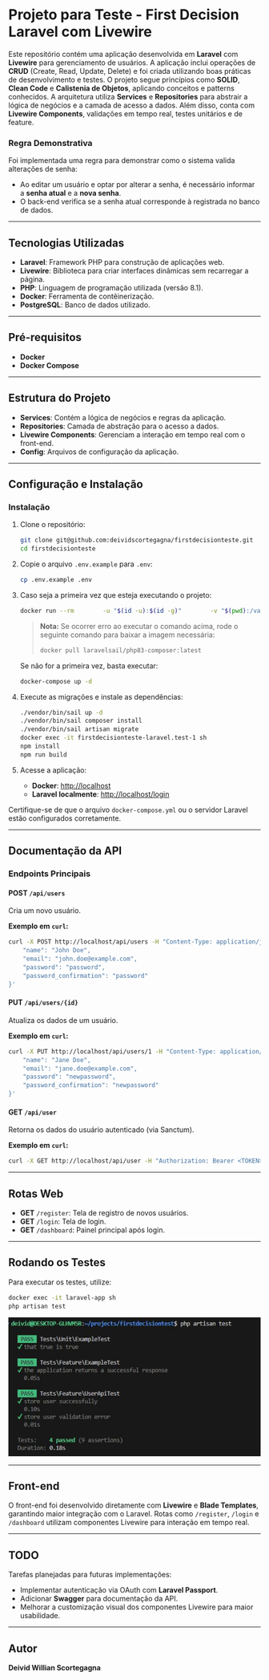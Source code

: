 
# Projeto para Teste - First Decision Laravel com Livewire

Este repositório contém uma aplicação desenvolvida em **Laravel** com **Livewire** para gerenciamento de usuários. A aplicação inclui operações de **CRUD** (Create, Read, Update, Delete) e foi criada utilizando boas práticas de desenvolvimento e testes. O projeto segue princípios como **SOLID**, **Clean Code** e **Calistenia de Objetos**, aplicando conceitos e patterns conhecidos. A arquitetura utiliza **Services** e **Repositories** para abstrair a lógica de negócios e a camada de acesso a dados. Além disso, conta com **Livewire Components**, validações em tempo real, testes unitários e de feature.

### Regra Demonstrativa

Foi implementada uma regra para demonstrar como o sistema valida alterações de senha: 
- Ao editar um usuário e optar por alterar a senha, é necessário informar a **senha atual** e a **nova senha**.
- O back-end verifica se a senha atual corresponde à registrada no banco de dados.

---

## Tecnologias Utilizadas

- **Laravel**: Framework PHP para construção de aplicações web.
- **Livewire**: Biblioteca para criar interfaces dinâmicas sem recarregar a página.
- **PHP**: Linguagem de programação utilizada (versão 8.1).
- **Docker**: Ferramenta de contêinerização.
- **PostgreSQL**: Banco de dados utilizado.

---

## Pré-requisitos

- **Docker**
- **Docker Compose**

---

## Estrutura do Projeto

- **Services**: Contém a lógica de negócios e regras da aplicação.
- **Repositories**: Camada de abstração para o acesso a dados.
- **Livewire Components**: Gerenciam a interação em tempo real com o front-end.
- **Config**: Arquivos de configuração da aplicação.

---

## Configuração e Instalação

### Instalação

1. Clone o repositório: 
   ```bash
   git clone git@github.com:deividscortegagna/firstdecisionteste.git
   cd firstdecisionteste
   ```

2. Copie o arquivo `.env.example` para `.env`: 
   ```bash
   cp .env.example .env
   ```

3. Caso seja a primeira vez que esteja executando o projeto:
   ```bash
   docker run --rm        -u "$(id -u):$(id -g)"        -v "$(pwd):/var/www/html"        -w /var/www/html        laravelsail/php83-composer:latest        composer install --ignore-platform-reqs
   ```

   > **Nota:** Se ocorrer erro ao executar o comando acima, rode o seguinte comando para baixar a imagem necessária:
   > ```bash
   > docker pull laravelsail/php83-composer:latest
   > ```

   Se não for a primeira vez, basta executar:
   ```bash
   docker-compose up -d
   ```

4. Execute as migrações e instale as dependências:
   ```bash
   ./vendor/bin/sail up -d
   ./vendor/bin/sail composer install
   ./vendor/bin/sail artisan migrate
   docker exec -it firstdecisionteste-laravel.test-1 sh
   npm install
   npm run build
   ```

5. Acesse a aplicação: 
   - **Docker**: [http://localhost](http://localhost)
   - **Laravel localmente**: [http://localhost/login](http://localhost/login)

Certifique-se de que o arquivo `docker-compose.yml` ou o servidor Laravel estão configurados corretamente.

---

## Documentação da API

### Endpoints Principais

#### POST `/api/users`

Cria um novo usuário.

**Exemplo em `curl`:**
```bash
curl -X POST http://localhost/api/users -H "Content-Type: application/json" -d '{
    "name": "John Doe",
    "email": "john.doe@example.com",
    "password": "password",
    "password_confirmation": "password"
}'
```

#### PUT `/api/users/{id}`

Atualiza os dados de um usuário.

**Exemplo em `curl`:**
```bash
curl -X PUT http://localhost/api/users/1 -H "Content-Type: application/json" -d '{
    "name": "Jane Doe",
    "email": "jane.doe@example.com",
    "password": "newpassword",
    "password_confirmation": "newpassword"
}'
```

#### GET `/api/user`

Retorna os dados do usuário autenticado (via Sanctum).

**Exemplo em `curl`:**
```bash
curl -X GET http://localhost/api/user -H "Authorization: Bearer <TOKEN>"
```

---

## Rotas Web

- **GET** `/register`: Tela de registro de novos usuários.
- **GET** `/login`: Tela de login.
- **GET** `/dashboard`: Painel principal após login.

---

## Rodando os Testes

Para executar os testes, utilize:
```bash
docker exec -it laravel-app sh
php artisan test
```

![Executando os Testes](public/images/test.JPG)

---

## Front-end

O front-end foi desenvolvido diretamente com **Livewire** e **Blade Templates**, garantindo maior integração com o Laravel. Rotas como `/register`, `/login` e `/dashboard` utilizam componentes Livewire para interação em tempo real.

---

## TODO

Tarefas planejadas para futuras implementações:
- Implementar autenticação via OAuth com **Laravel Passport**.
- Adicionar **Swagger** para documentação da API.
- Melhorar a customização visual dos componentes Livewire para maior usabilidade.

---

## Autor

**Deivid Willian Scortegagna**

